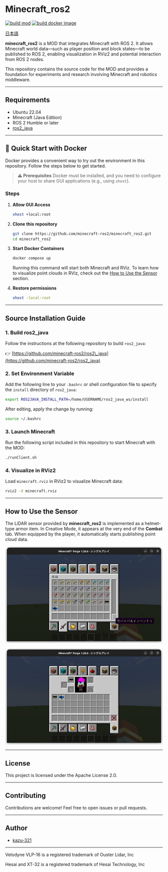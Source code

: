 # Minecraft\_ros2
[![build mod](https://github.com/minecraft-ros2/minecraft_ros2/actions/workflows/build_test.yaml/badge.svg)](https://github.com/minecraft-ros2/minecraft_ros2/actions/workflows/build_test.yaml)
[![build docker image](https://github.com/minecraft-ros2/minecraft_ros2/actions/workflows/docker_build.yaml/badge.svg)](https://github.com/minecraft-ros2/minecraft_ros2/actions/workflows/docker_build.yaml)

[日本語](README_JP.md)

**minecraft_ros2** is a MOD that integrates Minecraft with ROS 2. It allows Minecraft world data—such as player position and block states—to be published to ROS 2, enabling visualization in RViz2 and potential interaction from ROS 2 nodes.

This repository contains the source code for the MOD and provides a foundation for experiments and research involving Minecraft and robotics middleware.

---

## Requirements

* Ubuntu 22.04
* Minecraft (Java Edition)
* ROS 2 Humble or later
* [ros2\_java](https://github.com/minecraft-ros2/ros2_java)

---
## 🚢 Quick Start with Docker

Docker provides a convenient way to try out the environment in this repository. Follow the steps below to get started.

> **⚠️ Prerequisites**
> Docker must be installed, and you need to configure your host to share GUI applications (e.g., using `xhost`).

### Steps

1. **Allow GUI Access**

   ```bash
   xhost +local:root
   ```

2. **Clone this repository**

   ```bash
   git clone https://github.com/minecraft-ros2/minecraft_ros2.git
   cd minecraft_ros2
   ```

3. **Start Docker Containers**

   ```bash
   docker compose up
   ```

   Running this command will start both Minecraft and RViz. To learn how to visualize point clouds in RViz, check out the [How to Use the Sensor](#how-to-use-the-sensor) section.

4. **Restore permissions**
   ```bash
   xhost -local:root
   ```
---
## Source Installation Guide

### 1. Build ros2\_java

Follow the instructions at the following repository to build `ros2_java`:

👉 [https://github.com/minecraft-ros2/ros2\_java](https://github.com/minecraft-ros2/ros2_java)

### 2. Set Environment Variable

Add the following line to your `.bashrc` or shell configuration file to specify the `install` directory of `ros2_java`:

```bash
export ROS2JAVA_INSTALL_PATH=/home/USERNAME/ros2_java_ws/install
```

After editing, apply the change by running:

```bash
source ~/.bashrc
```

### 3. Launch Minecraft

Run the following script included in this repository to start Minecraft with the MOD:

```bash
./runClient.sh
```

### 4. Visualize in RViz2

Load `minecraft.rviz` in RViz2 to visualize Minecraft data:

```bash
rviz2 -d minecraft.rviz
```

---

## How to Use the Sensor

The LiDAR sensor provided by **minecraft\_ros2** is implemented as a helmet-type armor item. In Creative Mode, it appears at the very end of the **Combat** tab. When equipped by the player, it automatically starts publishing point cloud data.

![lidar_2](/images/lidar_2.png)

![lidar_1](/images/lidar_1.png)

---

## License

This project is licensed under the Apache License 2.0.

---

## Contributing

Contributions are welcome! Feel free to open issues or pull requests.

---

## Author

* [kazu-321](https://github.com/kazu-321)

---


Velodyne VLP-16 is a registered trademark of Ouster Lidar, Inc

Hesai and XT-32 is a registered trademark of Hesai Technology, Inc
